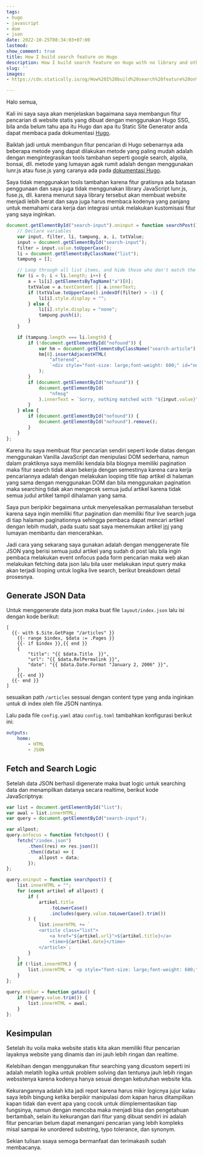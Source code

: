 ```yaml
---
tags:
- hugo
- javascript
- dom
- json
date: 2022-10-25T08:34:03+07:00
lastmod: 
show_comment: true
title: How I build search feature on Hugo
description: How I build search feature on Hugo with no library and other tools.
slug: ''
images:
- https://cdn.statically.io/og/How%20I%20build%20search%20feature%20on%20Hugo.jpg

---
```

Halo semua,

Kali ini saya saya akan menjelaskan bagaimana saya membangun fitur pencarian di website statis yang dibuat dengan menggunakan Hugo SSG, bila anda belum tahu apa itu Hugo dan apa itu Static Site Generator anda dapat membaca pada dokumentasi [Hugo](https://gohugo.io/ "website hugo").

Baiklah jadi untuk membangun fitur pencarian di Hugo sebenarnya ada beberapa metode yang dapat dilakukan metode yang paling mudah adalah dengan mengintegrasikan tools tambahan seperti google search, algolia, bonsai, dll. metode yang lumayan agak rumit adalah dengan menggunakan lunr.js atau fuse.js yang caranya ada pada [dokumentasi Hugo](https://gohugo.io/tools/search/).

Saya tidak menggunakan tools tambahan karena fitur gratisnya ada batasan penggunaan dan saya juga tidak menggunakan library JavaScript lunr.js, fuse.js, dll. karena menurut saya library tersebut akan membuat website menjadi lebih berat dan saya juga harus membaca kodenya yang panjang untuk memahami cara kerja dan integrasi untuk melakukan kustomisasi fitur yang saya inginkan.

```javascript
document.getElementById("search-input").oninput = function searchPost() {
    // Declare variables
    var input, filter, li, tampung, a, i, txtValue;
    input = document.getElementById("search-input");
    filter = input.value.toUpperCase();
    li = document.getElementsByClassName("list");
    tampung = [];

    // Loop through all list items, and hide those who don't match the search query
    for (i = 0; i < li.length; i++) {
        a = li[i].getElementsByTagName("a")[0];
        txtValue = a.textContent || a.innerText;
        if (txtValue.toUpperCase().indexOf(filter) > -1) {
            li[i].style.display = "";
        } else {
            li[i].style.display = "none";
            tampung.push(i);
        }
    }

    if (tampung.length === li.length) {
        if (!document.getElementById("nofound")) {
            var hm = document.getElementsByClassName("search-article");
            hm[0].insertAdjacentHTML(
                "afterend",
                `<div style="font-size: large;font-weight: 600;" id="nofound"><p id="nfmsg"></p></div>`
            );
        }
        if (document.getElementById("nofound")) {
            document.getElementById(
                "nfmsg"
            ).innerText = `Sorry, nothing matched with "${input.value}"`;
        }
    } else {
        if (document.getElementById("nofound")) {
            document.getElementById("nofound").remove();
        }
    }
};
```

Karena itu saya membuat fitur pencarian sendiri seperti kode diatas dengan menggunakan Vanilla JavaScript dan menipulasi DOM sederhana, namun dalam praktiknya saya memiliki kendala bila blognya memiliki pagination maka fitur search tidak akan bekerja dengan semestinya karena cara kerja pencariannya adalah dengan melakukan looping title tiap artikel di halaman yang sama dengan menggunakan DOM dan bila menggunakan pagination maka searching tidak akan mengecek semua judul artikel karena tidak semua judul artikel tampil dihalaman yang sama.

Saya pun beripikir begaimana untuk menyelesaikan permasalahan tersebut karena saya ingin memiliki fitur pagination dan memiliki fitur live search juga di tiap halaman paginationnya sehingga pembaca dapat mencari artikel dengan lebih mudah, pada suatu saat saya menemukan artikel [ini](https://nurofsun.com/search-feature-on-hugo/) yang lumayan membantu dan mencerahkan.

Jadi cara yang sekarang saya gunakan adalah dengan menggenerate file JSON yang berisi semua judul artikel yang sudah di post lalu bila ingin pembaca melakukan event onfocus pada form pencarian maka web akan melakukan fetching data json lalu bila user melakukan input query maka akan terjadi looping untuk logika live search, berikut breakdown detail prosesnya.

## Generate JSON Data

Untuk menggenerate data json maka buat file `layout/index.json` lalu isi dengan kode berikut:

```golang
[
  {{- with $.Site.GetPage "/articles" }}
    {{- range $index, $data := .Pages }}
    {{- if $index }},{{ end }}
    {
        "title": "{{ $data.Title  }}",
        "url": "{{ $data.RelPermalink }}",
        "date": "{{ $data.Date.Format "January 2, 2006" }}",
    }
    {{- end }}
  {{- end }}
]
```

sesuaikan path `/articles` sessuai dengan content type yang anda inginkan untuk di index oleh file JSON nantinya.

Lalu pada file `config.yaml` atau `config.toml` tambahkan konfigurasi berikut ini:

```yaml
outputs:
    home:
        - HTML
        - JSON
```

## Fetch and Search Logic

Setelah data JSON berhasil digenerate maka buat logic untuk searching data dan menampilkan datanya secara realtime, berikut kode JavaScriptnya:

```javascript
var list = document.getElementById("list");
var awal = list.innerHTML;
var query = document.getElementById("search-input");

var allpost;
query.onfocus = function fetchpost() {
    fetch("/index.json")
        .then((res) => res.json())
        .then((data) => {
            allpost = data;
        });
};

query.oninput = function searchpost() {
    list.innerHTML = "";
    for (const artikel of allpost) {
        if (
            artikel.title
                .toLowerCase()
                .includes(query.value.toLowerCase().trim())
        ) {
            list.innerHTML += `
            <article class="list">
                <a href="${artikel.url}">${artikel.title}</a>
                <time>${artikel.date}</time>
            </article>`;
        }
    }
    if (!list.innerHTML) {
        list.innerHTML = `<p style="font-size: large;font-weight: 600;">Sorry nothing article matched with "${query.value}"</p>`;
    }
};

query.onblur = function gatau() {
    if (!query.value.trim()) {
        list.innerHTML = awal;
    }
};
```

## Kesimpulan

Setelah itu voila maka website statis kita akan memiliki fitur pencarian layaknya website yang dinamis dan ini jauh lebih ringan dan realtime.

Kelebihan dengan menggunakan fitur searching yang dicustom seperti ini adalah melatih logika untuk problem solving dan tentunya jauh lebih ringan websstenya karena kodenya hanya sesuai dengan kebutuhan website kita.

Kekurangannya adalah kita jadi repot karena harus mikir logicnya jujur kalau saya lebih bingung ketika berpikir manipulasi dom kapan harus ditampilkan kapan tidak dan event apa yang cocok untuk diimplementasikan tiap fungsinya, namun dengan mencoba maka menjadi bisa dan pengetahuan bertambah, selain itu kekurangan dari fitur yang dibuat sendiri ini adalah fitur pencarian belum dapat menangani pencarian yang lebih kompleks misal sampai ke unordered substring, typo tolerance, dan synonym.

Sekian tulisan ssaya semoga bermanfaat dan terimakasih sudah membacanya.